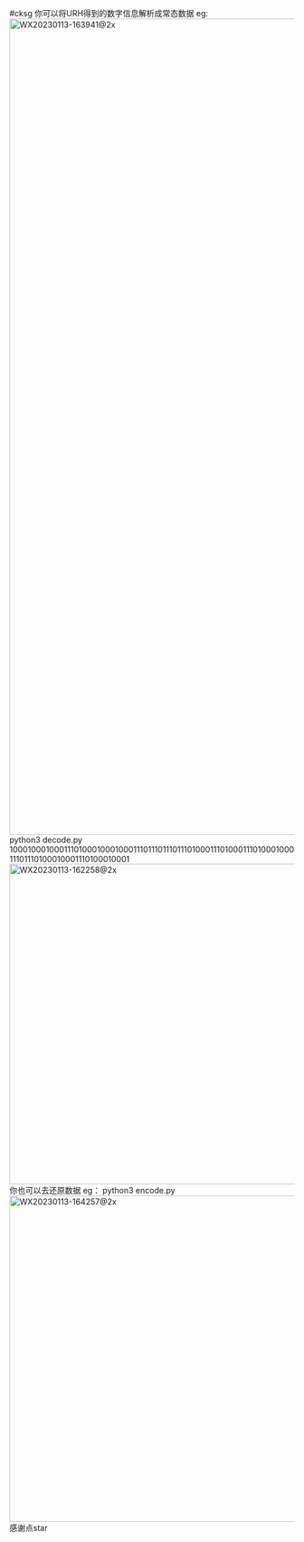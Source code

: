 #cksg
你可以将URH得到的数字信息解析成常态数据
eg:
<img width="1439" alt="WX20230113-163941@2x" src="https://user-images.githubusercontent.com/61039959/212275864-c3050c76-68a3-46c2-93f9-10f9c142606b.png">
python3 decode.py 1000100010001110100010001000111011101110111010001110100011101000100011101110100010001110100010001
<img width="565" alt="WX20230113-162258@2x" src="https://user-images.githubusercontent.com/61039959/212276203-49022231-7c3e-4a76-9cae-7ea0f512da09.png">
你也可以去还原数据
eg：
python3 encode.py
<img width="575" alt="WX20230113-164257@2x" src="https://user-images.githubusercontent.com/61039959/212276526-7ce473c3-8bc9-4100-97f5-294861b8fd83.png">
感谢点star
